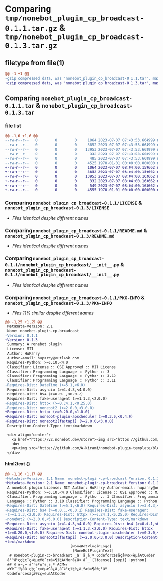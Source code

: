 # Comparing `tmp/nonebot_plugin_cp_broadcast-0.1.1.tar.gz` & `tmp/nonebot_plugin_cp_broadcast-0.1.3.tar.gz`

## filetype from file(1)

```diff
@@ -1 +1 @@
-gzip compressed data, was "nonebot_plugin_cp_broadcast-0.1.1.tar", max compression
+gzip compressed data, was "nonebot_plugin_cp_broadcast-0.1.3.tar", max compression
```

## Comparing `nonebot_plugin_cp_broadcast-0.1.1.tar` & `nonebot_plugin_cp_broadcast-0.1.3.tar`

### file list

```diff
@@ -1,6 +1,6 @@
--rw-r--r--   0        0        0     1064 2023-07-07 07:43:53.664999 nonebot_plugin_cp_broadcast-0.1.1/LICENSE
--rw-r--r--   0        0        0     3852 2023-07-07 07:43:53.664999 nonebot_plugin_cp_broadcast-0.1.1/README.md
--rw-r--r--   0        0        0    13953 2023-07-07 07:43:53.668999 nonebot_plugin_cp_broadcast-0.1.1/nonebot_plugin_cp_broadcast/__init__.py
--rw-r--r--   0        0        0      332 2023-07-07 07:43:53.668999 nonebot_plugin_cp_broadcast-0.1.1/nonebot_plugin_cp_broadcast/config.py
--rw-r--r--   0        0        0      485 2023-07-07 07:43:53.668999 nonebot_plugin_cp_broadcast-0.1.1/pyproject.toml
--rw-r--r--   0        0        0     4525 1970-01-01 00:00:00.000000 nonebot_plugin_cp_broadcast-0.1.1/PKG-INFO
+-rw-r--r--   0        0        0     1064 2023-07-07 08:04:00.159662 nonebot_plugin_cp_broadcast-0.1.3/LICENSE
+-rw-r--r--   0        0        0     3852 2023-07-07 08:04:00.159662 nonebot_plugin_cp_broadcast-0.1.3/README.md
+-rw-r--r--   0        0        0    13953 2023-07-07 08:04:00.163662 nonebot_plugin_cp_broadcast-0.1.3/nonebot_plugin_cp_broadcast/__init__.py
+-rw-r--r--   0        0        0      332 2023-07-07 08:04:00.163662 nonebot_plugin_cp_broadcast-0.1.3/nonebot_plugin_cp_broadcast/config.py
+-rw-r--r--   0        0        0      549 2023-07-07 08:04:00.163662 nonebot_plugin_cp_broadcast-0.1.3/pyproject.toml
+-rw-r--r--   0        0        0     4555 1970-01-01 00:00:00.000000 nonebot_plugin_cp_broadcast-0.1.3/PKG-INFO
```

### Comparing `nonebot_plugin_cp_broadcast-0.1.1/LICENSE` & `nonebot_plugin_cp_broadcast-0.1.3/LICENSE`

 * *Files identical despite different names*

### Comparing `nonebot_plugin_cp_broadcast-0.1.1/README.md` & `nonebot_plugin_cp_broadcast-0.1.3/README.md`

 * *Files identical despite different names*

### Comparing `nonebot_plugin_cp_broadcast-0.1.1/nonebot_plugin_cp_broadcast/__init__.py` & `nonebot_plugin_cp_broadcast-0.1.3/nonebot_plugin_cp_broadcast/__init__.py`

 * *Files identical despite different names*

### Comparing `nonebot_plugin_cp_broadcast-0.1.1/PKG-INFO` & `nonebot_plugin_cp_broadcast-0.1.3/PKG-INFO`

 * *Files 11% similar despite different names*

```diff
@@ -1,25 +1,25 @@
 Metadata-Version: 2.1
 Name: nonebot-plugin-cp-broadcast
-Version: 0.1.1
+Version: 0.1.3
 Summary: A nonebot plugin
 License: MIT
 Author: HuParry
 Author-email: huparry@outlook.com
 Requires-Python: >=3.10,<4.0
 Classifier: License :: OSI Approved :: MIT License
 Classifier: Programming Language :: Python :: 3
 Classifier: Programming Language :: Python :: 3.10
 Classifier: Programming Language :: Python :: 3.11
-Requires-Dist: DateTime (>=5.1,<6.0)
 Requires-Dist: asyncio (>=3.4.3,<4.0.0)
 Requires-Dist: bs4 (>=0.0.1,<0.0.2)
 Requires-Dist: fake-useragent (>=1.1.3,<2.0.0)
-Requires-Dist: httpx (>=0.24.1,<0.25.0)
-Requires-Dist: nonebot2 (>=2.0.0,<3.0.0)
+Requires-Dist: httpx (>=0.20.0,<1.0.0)
+Requires-Dist: nonebot-plugin-apscheduler (>=0.3.0,<0.4.0)
+Requires-Dist: nonebot2[fastapi] (>=2.0.0,<3.0.0)
 Description-Content-Type: text/markdown
 
 <div align="center">
   <a href="https://v2.nonebot.dev/store"><img src="https://github.com/A-kirami/nonebot-plugin-template/blob/resources/nbp_logo.png" width="180" height="180" alt="NoneBotPluginLogo"></a>
   <br>
   <p><img src="https://github.com/A-kirami/nonebot-plugin-template/blob/resources/NoneBotPlugin.svg" width="240" alt="NoneBotPluginText"></p>
 </div>
```

#### html2text {}

```diff
@@ -1,16 +1,17 @@
-Metadata-Version: 2.1 Name: nonebot-plugin-cp-broadcast Version: 0.1.1 Summary:
+Metadata-Version: 2.1 Name: nonebot-plugin-cp-broadcast Version: 0.1.3 Summary:
 A nonebot plugin License: MIT Author: HuParry Author-email: huparry@outlook.com
 Requires-Python: >=3.10,<4.0 Classifier: License :: OSI Approved :: MIT License
 Classifier: Programming Language :: Python :: 3 Classifier: Programming
 Language :: Python :: 3.10 Classifier: Programming Language :: Python :: 3.11
-Requires-Dist: DateTime (>=5.1,<6.0) Requires-Dist: asyncio (>=3.4.3,<4.0.0)
-Requires-Dist: bs4 (>=0.0.1,<0.0.2) Requires-Dist: fake-useragent
-(>=1.1.3,<2.0.0) Requires-Dist: httpx (>=0.24.1,<0.25.0) Requires-Dist:
-nonebot2 (>=2.0.0,<3.0.0) Description-Content-Type: text/markdown
+Requires-Dist: asyncio (>=3.4.3,<4.0.0) Requires-Dist: bs4 (>=0.0.1,<0.0.2)
+Requires-Dist: fake-useragent (>=1.1.3,<2.0.0) Requires-Dist: httpx
+(>=0.20.0,<1.0.0) Requires-Dist: nonebot-plugin-apscheduler (>=0.3.0,<0.4.0)
+Requires-Dist: nonebot2[fastapi] (>=2.0.0,<3.0.0) Description-Content-Type:
+text/markdown
                              [NoneBotPluginLogo]
                               [NoneBotPluginText]
  # nonebot-plugin-cp-broadcast _â¨ ä¸ä¸ª Codeforcesãçå®¢ç«èµãAtCoder
 å¹³å°çç¼ç¨ç«èµæ¥è¯¢æä»¶ï¼ACMerå¿å¤ â¨_ [license] [pypi] [python]
 ## ð ä»ç» å¯¹äºæ¯ä¸ä¸ª ACMer
 æ¥è¯´ï¼åå ç¼ç¨ç«èµæ¯å¿ä¸å¯å°çï¼è¿ä¸ªæä»¶å®ç°äº
 Codeforcesãçå®¢ç«èµãAtCoder
```

